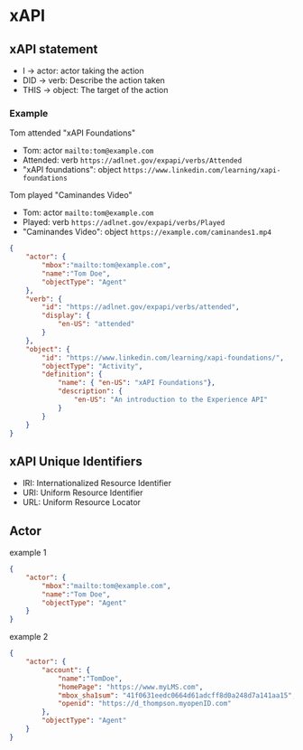 xAPI
====

## xAPI statement

- I -> actor: actor taking the action
- DID -> verb: Describe the action taken
- THIS -> object: The target of the action

### Example

Tom attended "xAPI Foundations"

- Tom: actor `mailto:tom@example.com`
- Attended: verb `https://adlnet.gov/expapi/verbs/Attended`
- "xAPI foundations": object `https://www.linkedin.com/learning/xapi-foundations`

Tom played "Caminandes Video"

- Tom: actor `mailto:tom@example.com`
- Played: verb `https://adlnet.gov/expapi/verbs/Played`
- "Caminandes Video": object `https://example.com/caminandes1.mp4`


```json
{
	"actor": {
		"mbox":"mailto:tom@example.com",
		"name":"Tom Doe",
		"objectType": "Agent"
	},
	"verb": {
		"id": "https://adlnet.gov/expapi/verbs/attended",
		"display": {
			"en-US": "attended"
		}
	},
	"object": {
		"id": "https://www.linkedin.com/learning/xapi-foundations/",
		"objectType": "Activity",
		"definition": {
			"name": { "en-US": "xAPI Foundations"},
			"description": {
				"en-US": "An introduction to the Experience API"
			}
		}
	}
}
```

## xAPI Unique Identifiers

- IRI: Internationalized Resource Identifier
- URI: Uniform Resource Identifier
- URL: Uniform Resource Locator

## Actor

example 1

```json
{
    "actor": {
        "mbox":"mailto:tom@example.com",
        "name":"Tom Doe",
        "objectType": "Agent"
    }
}
```

example 2

```json
{
    "actor": {
        "account": {
            "name":"TomDoe",
            "homePage": "https://www.myLMS.com",
            "mbox_sha1sum": "41f0631eedc0664d61adcff8d0a248d7a141aa15",
            "openid": "https://d_thompson.myopenID.com"
        },
        "objectType": "Agent"
    }
}
```
